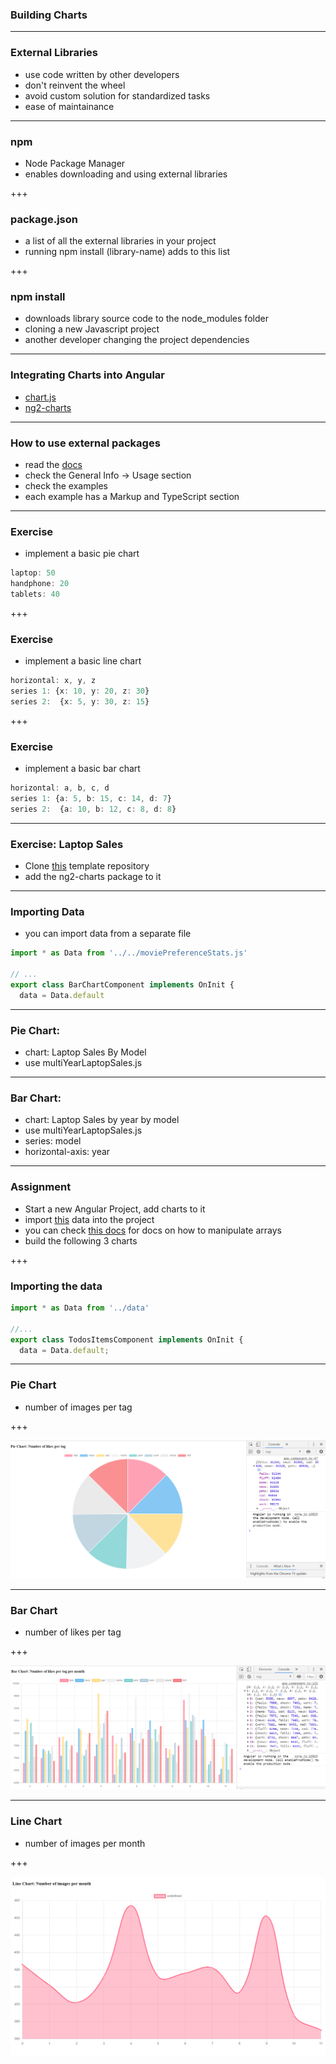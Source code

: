 ### Building Charts

---

### External Libraries

- use code written by other developers
- don't reinvent the wheel
- avoid custom solution for standardized tasks
- ease of maintainance

---

### npm

- Node Package Manager
- enables downloading and using external libraries

+++

### package.json

- a list of all the external libraries in your project
- running <span class="text-blue">npm install (library-name)</span> adds to this list

+++

### npm install

- downloads library source code to the <span class="text-blue">node_modules</span> folder
- cloning a new Javascript project
- another developer changing the project dependencies 

---

### Integrating Charts into Angular

- [chart.js](https://www.chartjs.org/)
- [ng2-charts](https://valor-software.com/ng2-charts)

---

### How to use external packages

- read the [docs](https://valor-software.com/ng2-charts)
- check the <span class="text-gold">General Info -> Usage</span> section
- check the examples
- each example has a <span class="text-gold">Markup</span> and <span class="text-gold">TypeScript</span> section

---
### Exercise

- implement a basic pie chart

```ts
laptop: 50
handphone: 20
tablets: 40
```

+++
### Exercise

- implement a basic line chart

```ts
horizontal: x, y, z
series 1: {x: 10, y: 20, z: 30}
series 2:  {x: 5, y: 30, z: 15}
```

+++

### Exercise


- implement a basic bar chart

```ts
horizontal: a, b, c, d
series 1: {a: 5, b: 15, c: 14, d: 7}
series 2:  {a: 10, b: 12, c: 8, d: 8}
```

---

### Exercise: Laptop Sales

- Clone [this](https://github.com/cmh114933/data-dashboard-example) template repository
- add the <span class="text-gold">ng2-charts</span> package to it

---

### Importing Data

- you can import data from a separate file

```ts
import * as Data from '../../moviePreferenceStats.js'

// ...
export class BarChartComponent implements OnInit {
  data = Data.default
```

---

### Pie Chart: 

- chart: <span class='text-gold'>Laptop Sales By Model</span>
- use <span class='text-gold'>multiYearLaptopSales.js</span>

---

### Bar Chart: 

- chart: <span class='text-gold'>Laptop Sales by year by model</span>
- use <span class='text-gold'>multiYearLaptopSales.js</span>
- series: model
- horizontal-axis: year

---

### Assignment

- Start a new Angular Project, add charts to it
- import [this](https://gist.githubusercontent.com/mingxiangchan/e62818b558c28d61c412cd8362a4a200/raw/c1939a60186d4587b182c0d8e2ebcf0dd34e5a35/data.js) data into the project
- you can check [this docs](https://devdocs.io/javascript/global_objects/array) for docs on how to manipulate arrays
- build the following 3 charts

+++

### Importing the data

```ts
import * as Data from '../data'

//...
export class TodosItemsComponent implements OnInit {
  data = Data.default;
```

---

### Pie Chart

- number of images per tag

+++

![chart](pie_chart_1.png)

---

### Bar Chart

- number of likes per tag

+++

![chart](bar_chart.png)

---

### Line Chart

- number of images per month

+++

![chart](line_chart.png)


